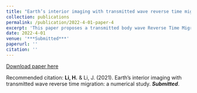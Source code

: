 ```yaml
---
title: "Earth’s interior imaging with transmitted wave reverse time migration: a numerical study"
collection: publications
permalink: /publication/2022-4-01-paper-4
excerpt: 'This paper proposes a transmitted body wave Reverse Time Migration method.'
date: 2022-4-01
venue: '***Submitted***'
paperurl: ''
citation: ''
---
```

[Download paper here]()

Recommended citation: **Li, H.** & Li, J. (2021). Earth’s interior imaging with transmitted wave reverse time migration: a numerical study. ***Submitted***.

